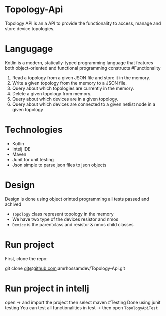 # Topology-Api
Topology API is an a API to provide the functionality to access, manage and store device topologies.
# Langugage 
Kotlin is a modern, statically-typed programming language that features both object-oriented and functional programming constructs
#Functionality
1. Read a topology from a given JSON file and store it in the memory. 
2. Write a given topology from the memory to a JSON file. 
3. Query about which topologies are currently in the memory. 
4. Delete a given topology from memory.
5. Query about which devices are in a given topology.
6. Query about which devices are connected to a given netlist node in a given topology

# Technologies 
- Kotlin
- Intelj IDE
- Maven 
- Junit for unit testing
- Json simple to parse json files to json objects

# Design 
Design is done using object orinted programming all tests passed and achived  

- `Topology` class represent topology in the memory
-  We have two type of the devices resistor and nmos
- `Device` is the parentclass and resistor & nmos child classes

# Run project 
First, clone the repo:

git clone git@github.com:amrhossamdev/Topology-Api.git

# Run project in intellj
open -> and import the project then select maven 
#Testing 
Done using junit testing 
You can test all functionalities in test -> then open `TopologyApiTest`


